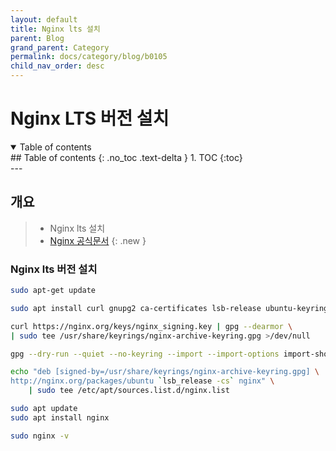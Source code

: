 ```yaml
---
layout: default
title: Nginx lts 설치
parent: Blog
grand_parent: Category
permalink: docs/category/blog/b0105
child_nav_order: desc
---
```


# Nginx LTS 버전 설치
<details open markdown="block">
  <summary>
    Table of contents
  </summary>
  ## Table of contents
  {: .no_toc .text-delta }
1. TOC
{:toc}
</details>
---

## 개요

> - Nginx lts 설치
> - [Nginx 공식문서](https://docs.nginx.com/nginx/admin-guide/installing-nginx/installing-nginx-open-source/)
{: .new }

### Nginx lts 버전 설치

```bash
sudo apt-get update
```

```bash
sudo apt install curl gnupg2 ca-certificates lsb-release ubuntu-keyring
```

```bash
curl https://nginx.org/keys/nginx_signing.key | gpg --dearmor \
| sudo tee /usr/share/keyrings/nginx-archive-keyring.gpg >/dev/null
```

```bash
gpg --dry-run --quiet --no-keyring --import --import-options import-show /usr/share/keyrings/nginx-archive-keyring.gpg
```

```bash
echo "deb [signed-by=/usr/share/keyrings/nginx-archive-keyring.gpg] \
http://nginx.org/packages/ubuntu `lsb_release -cs` nginx" \
    | sudo tee /etc/apt/sources.list.d/nginx.list
```

```bash
sudo apt update
sudo apt install nginx
```

```bash
sudo nginx -v
```
